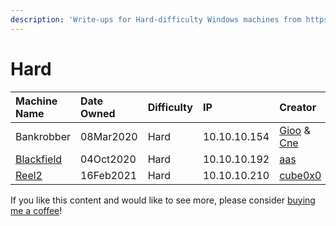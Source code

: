 ```yaml
---
description: 'Write-ups for Hard-difficulty Windows machines from https://hackthebox.eu'
---
```


# Hard

| Machine Name | Date Owned | Difficulty | IP | Creator |
| :--- | :--- | :--- | :--- | :--- |
| Bankrobber | 08Mar2020 | Hard | 10.10.10.154 | [Gioo](https://www.hackthebox.eu/home/users/profile/623) & [Cne](https://www.hackthebox.eu/home/users/profile/3244) |
| [Blackfield](blackfield.md) | 04Oct2020 | Hard | 10.10.10.192 | [aas](https://www.hackthebox.eu/home/users/profile/6259) |
| [Reel2](reel2.md) | 16Feb2021 | Hard | 10.10.10.210 | [cube0x0](https://app.hackthebox.eu/users/9164) |

If you like this content and would like to see more, please consider [buying me a coffee](https://www.buymeacoffee.com/zweilosec)!

